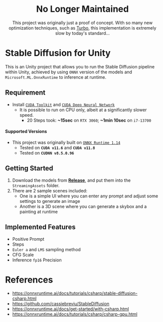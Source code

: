 <h1 align="center">No Longer Maintained</h1>
<p align="center">This project was originally just a proof of concept. With so many new optimization techniques, such as <a href="https://huggingface.co/blog/sdxl_ort_inference">Turbo</a>, this implementation is extremely slow by today's standard...</p>

# Stable Diffusion for Unity
This is an Unity project that allows you to run the Stable Diffusion pipeline within Unity, achieved by using `ONNX` version of the models and `Microsoft.ML.OnnxRuntime` to inference at runtime. 

## Requirement
- Install [`CUDA Toolkit`](https://developer.nvidia.com/cuda-toolkit-archive) and [`CUDA Deep Neural Network`](https://developer.nvidia.com/cudnn)
    - It is possible to run on CPU only, albeit at a significantly slower speed.
        - 20 Steps took: **~15sec** on `RTX 3060`; **~1min 10sec** on `i7-13700`
#### Supported Versions
- This project was originally built on [`ONNX Runtime 1.14`](https://onnxruntime.ai/docs/tutorials/csharp/csharp-gpu.html)
    - Tested on **`CUDA v11.6`** and **`CUDA v11.8`**
    - Tested on **`CUDNN v8.5.0.96`**

## Getting Started
1. Download the models from **[Release](https://github.com/Haoming02/stable-diffusion-for-unity/releases)**, and put them into the `StreamingAssets` folder.
2. There are 2 sample scenes included:
    - One is a simple UI where you can enter any prompt and adjust some settings to generate an image
    - Another is a 3D scene where you can generate a skybox and a painting at runtime

## Implemented Features
- Positive Prompt
- Steps
- `Euler a` and `LMS` sampling method
- CFG Scale
- Inference `fp16` Precision

# References
- https://onnxruntime.ai/docs/tutorials/csharp/stable-diffusion-csharp.html
- https://github.com/cassiebreviu/StableDiffusion
- https://onnxruntime.ai/docs/get-started/with-csharp.html
- https://onnxruntime.ai/docs/tutorials/csharp/csharp-gpu.html
